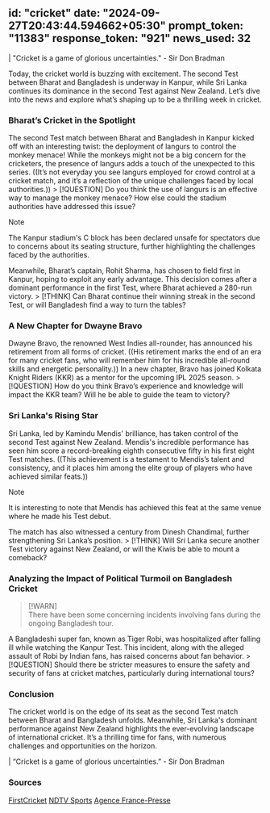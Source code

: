 
id: "cricket"
date: "2024-09-27T20:43:44.594662+05:30"
prompt_token: "11383"
response_token: "921"
news_used: 32
------
| "Cricket is a game of glorious uncertainties." - Sir Don Bradman

Today, the cricket world is buzzing with excitement. The second Test between Bharat and Bangladesh is underway in Kanpur, while Sri Lanka continues its dominance in the second Test against New Zealand. Let’s dive into the news and explore what’s shaping up to be a thrilling week in cricket.

### Bharat’s Cricket in the Spotlight

The second Test match between Bharat and Bangladesh in Kanpur kicked off with an interesting twist: the deployment of langurs to control the monkey menace! While the monkeys might not be a big concern for the cricketers, the presence of langurs adds a touch of the unexpected to this series. ((It’s not everyday you see langurs employed for crowd control at a cricket match, and it’s a reflection of the unique challenges faced by local authorities.))  > [!QUESTION] Do you think the use of langurs is an effective way to manage the monkey menace? How else could the stadium authorities have addressed this issue?

> [!NOTE]  
> The Kanpur stadium's C block has been declared unsafe for spectators due to concerns about its seating structure, further highlighting the challenges faced by the authorities.

Meanwhile, Bharat’s captain, Rohit Sharma, has chosen to field first in Kanpur, hoping to exploit any early advantage. This decision comes after a dominant performance in the first Test, where Bharat achieved a 280-run victory.  > [!THINK]  Can Bharat continue their winning streak in the second Test, or will Bangladesh find a way to turn the tables?

### A New Chapter for Dwayne Bravo

Dwayne Bravo, the renowned West Indies all-rounder, has announced his retirement from all forms of cricket. ((His retirement marks the end of an era for many cricket fans, who will remember him for his incredible all-round skills and energetic personality.))  In a new chapter, Bravo has joined Kolkata Knight Riders (KKR) as a mentor for the upcoming IPL 2025 season.  > [!QUESTION]  How do you think Bravo’s experience and knowledge will impact the KKR team? Will he be able to guide the team to victory?

### Sri Lanka's Rising Star

Sri Lanka, led by Kamindu Mendis' brilliance, has taken control of the second Test against New Zealand. Mendis's incredible performance has seen him score a record-breaking eighth consecutive fifty in his first eight Test matches.  ((This achievement is a testament to Mendis’s talent and consistency, and it places him among the elite group of players who have achieved similar feats.)) 

> [!NOTE]   
> It is interesting to note that Mendis has achieved this feat at the same venue where he made his Test debut.

The match has also witnessed a century from Dinesh Chandimal, further strengthening Sri Lanka’s position.  > [!THINK]   Will Sri Lanka secure another Test victory against New Zealand, or will the Kiwis be able to mount a comeback?

### Analyzing the Impact of Political Turmoil on Bangladesh Cricket

> [!WARN]  
> There have been some concerning incidents involving fans during the ongoing Bangladesh tour.

A Bangladeshi super fan, known as Tiger Robi, was hospitalized after falling ill while watching the Kanpur Test. This incident, along with the alleged assault of Robi by Indian fans, has raised concerns about fan behavior.  > [!QUESTION]  Should there be stricter measures to ensure the safety and security of fans at cricket matches, particularly during international tours?

### Conclusion

The cricket world is on the edge of its seat as the second Test match between Bharat and Bangladesh unfolds. Meanwhile, Sri Lanka's dominant performance against New Zealand highlights the ever-evolving landscape of international cricket.  It’s a thrilling time for fans, with numerous challenges and opportunities on the horizon. 

| “Cricket is a game of glorious uncertainties.” - Sir Don Bradman

### Sources

[FirstCricket](https://www.firstpost.com/firstcricket/sports-news/)
[NDTV Sports](https://sports.ndtv.com/)
[Agence France-Presse](https://www.firstpost.com/firstcricket/sports-news/sri-lanka-new-zealand-dinesh-chandimal-2nd-test-day-1-galle-13819437.html)

